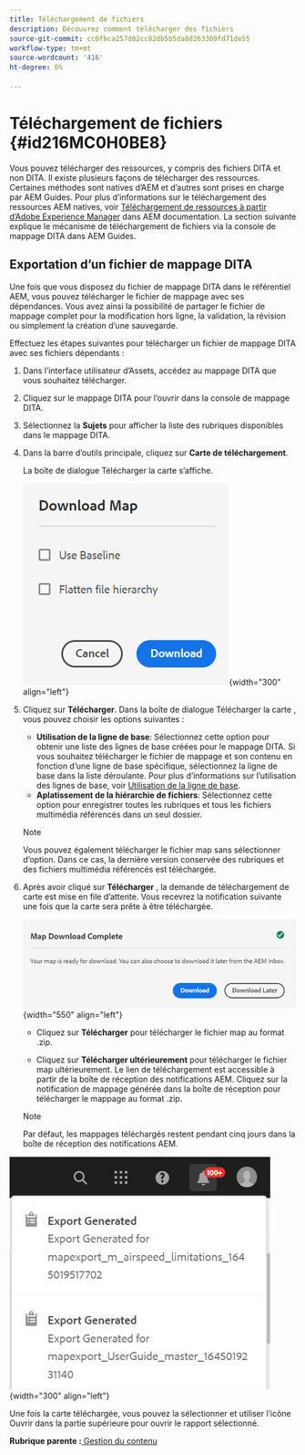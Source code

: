 ```yaml
---
title: Téléchargement de fichiers
description: Découvrez comment télécharger des fichiers
source-git-commit: cc0fbca257d82cc82db5b5da8d263309fd71de55
workflow-type: tm+mt
source-wordcount: '416'
ht-degree: 0%

---
```



# Téléchargement de fichiers {#id216MC0H0BE8}

Vous pouvez télécharger des ressources, y compris des fichiers DITA et non DITA. Il existe plusieurs façons de télécharger des ressources. Certaines méthodes sont natives d’AEM et d’autres sont prises en charge par AEM Guides. Pour plus d’informations sur le téléchargement des ressources AEM natives, voir [Téléchargement de ressources à partir d’Adobe Experience Manager](https://experienceleague.adobe.com/docs/experience-manager-cloud-service/assets/manage/download-assets-from-aem.html) dans AEM documentation. La section suivante explique le mécanisme de téléchargement de fichiers via la console de mappage DITA dans AEM Guides.

## Exportation d’un fichier de mappage DITA

Une fois que vous disposez du fichier de mappage DITA dans le référentiel AEM, vous pouvez télécharger le fichier de mappage avec ses dépendances. Vous avez ainsi la possibilité de partager le fichier de mappage complet pour la modification hors ligne, la validation, la révision ou simplement la création d’une sauvegarde.

Effectuez les étapes suivantes pour télécharger un fichier de mappage DITA avec ses fichiers dépendants :

1. Dans l’interface utilisateur d’Assets, accédez au mappage DITA que vous souhaitez télécharger.

1. Cliquez sur le mappage DITA pour l’ouvrir dans la console de mappage DITA.

1. Sélectionnez la **Sujets** pour afficher la liste des rubriques disponibles dans le mappage DITA.

1. Dans la barre d’outils principale, cliquez sur **Carte de téléchargement**.

   La boîte de dialogue Télécharger la carte s’affiche.

   ![](images/download-map.png){width="300" align="left"}

1. Cliquez sur **Télécharger**. Dans la boîte de dialogue Télécharger la carte , vous pouvez choisir les options suivantes :

   - **Utilisation de la ligne de base**: Sélectionnez cette option pour obtenir une liste des lignes de base créées pour le mappage DITA. Si vous souhaitez télécharger le fichier de mappage et son contenu en fonction d’une ligne de base spécifique, sélectionnez la ligne de base dans la liste déroulante. Pour plus d’informations sur l’utilisation des lignes de base, voir [Utilisation de la ligne de base](generate-output-use-baseline-for-publishing.md#).
   - **Aplatissement de la hiérarchie de fichiers**: Sélectionnez cette option pour enregistrer toutes les rubriques et tous les fichiers multimédia référencés dans un seul dossier.

   >[!NOTE]
   >
   > Vous pouvez également télécharger le fichier map sans sélectionner d’option. Dans ce cas, la dernière version conservée des rubriques et des fichiers multimédia référencés est téléchargée.

1. Après avoir cliqué sur **Télécharger** , la demande de téléchargement de carte est mise en file d’attente. Vous recevrez la notification suivante une fois que la carte sera prête à être téléchargée.

   ![](images/download-map-prompt.png){width="550" align="left"}

   - Cliquez sur **Télécharger** pour télécharger le fichier map au format .zip.

   - Cliquez sur **Télécharger ultérieurement** pour télécharger le fichier map ultérieurement. Le lien de téléchargement est accessible à partir de la boîte de réception des notifications AEM. Cliquez sur la notification de mappage générée dans la boîte de réception pour télécharger le mappage au format .zip.
   >[!NOTE]
   >
   > Par défaut, les mappages téléchargés restent pendant cinq jours dans la boîte de réception des notifications AEM.

![](images/download-map-inbox.png){width="300" align="left"}

Une fois la carte téléchargée, vous pouvez la sélectionner et utiliser l’icône Ouvrir dans la partie supérieure pour ouvrir le rapport sélectionné.

**Rubrique parente :**[ Gestion du contenu](authoring.md)

